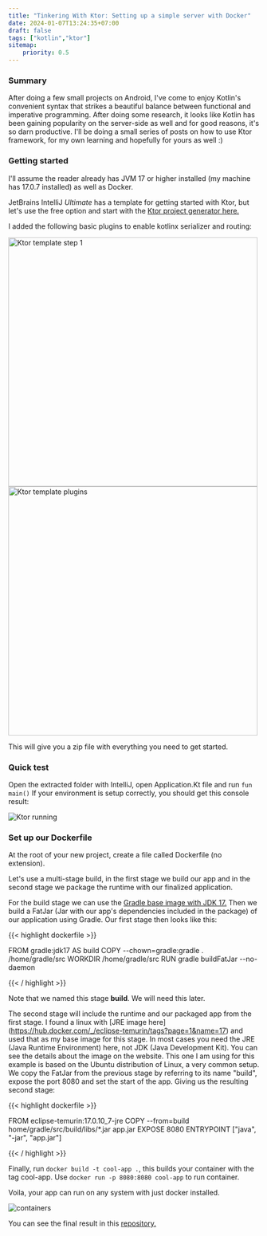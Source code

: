 ```yaml
---
title: "Tinkering With Ktor: Setting up a simple server with Docker"
date: 2024-01-07T13:24:35+07:00
draft: false
tags: ["kotlin","ktor"]
sitemap: 
    priority: 0.5
---
```


### Summary

After doing a few small projects on Android, I've come to enjoy Kotlin's convenient syntax that strikes a beautiful balance between functional and imperative programming. After doing some research, it looks like Kotlin has been gaining popularity on the server-side as well and for good reasons, it's so darn productive. I'll be doing a small series of posts on how to use Ktor framework, for my own learning and hopefully for yours as well :)

### Getting started

I'll assume the reader already has JVM 17 or higher installed (my machine has 17.0.7 installed) as well as Docker.

JetBrains IntelliJ *Ultimate* has a template for getting started with Ktor, but let's use the free option and start with the [Ktor project generator here.](https://start.ktor.io/)

I added the following basic plugins to enable kotlinx serializer and routing:
<p>
<img src="https://eventslooped-images-thumb.s3.ca-central-1.amazonaws.com/resized-s-ktor-template-1.png" alt="Ktor template step 1" height="500px"/>
<img src="https://eventslooped-images-thumb.s3.ca-central-1.amazonaws.com/resized-s-ktor-template-2.png" alt="Ktor template plugins" height="500px"/>
</p>

This will give you a zip file with everything you need to get started.

### Quick test

Open the extracted folder with IntelliJ, open Application.Kt file and run `fun main()`
If your environment is setup correctly, you should get this console result:

<p>
<img src="https://eventslooped-images-thumb.s3.ca-central-1.amazonaws.com/resized-l-ktor-running.png" alt="Ktor running"/>
</p>


### Set up our Dockerfile
At the root of your new project, create a file called Dockerfile (no extension).

Let's use a multi-stage build, in the first stage we build our app and in the second stage we package the runtime with our finalized application.

For the build stage we can use the [Gradle base image with JDK 17.](https://hub.docker.com/_/gradle/tags?page=1&name=17) Then we build a FatJar (Jar with our app's dependencies included in the package) of our application using Gradle. Our first stage then looks like this:

{{< highlight dockerfile >}}

FROM gradle:jdk17 AS build
COPY --chown=gradle:gradle . /home/gradle/src
WORKDIR /home/gradle/src
RUN gradle buildFatJar --no-daemon

{{< / highlight >}}

Note that we named this stage **build**. We will need this later.

The second stage will include the runtime and our packaged app from the first stage. I found a linux with [JRE image here] (https://hub.docker.com/_/eclipse-temurin/tags?page=1&name=17) and used that as my base image for this stage. In most cases you need the JRE (Java Runtime Environment) here, not JDK (Java Development Kit). You can see the details about the image on the website. This one I am using for this example is based on the Ubuntu distribution of Linux, a very common setup.
We copy the FatJar from the previous stage by referring to its name "build", expose the port 8080 and set the start of the app. Giving us the resulting second stage:

{{< highlight dockerfile >}}

FROM eclipse-temurin:17.0.10_7-jre
COPY --from=build home/gradle/src/build/libs/*.jar app.jar
EXPOSE 8080
ENTRYPOINT ["java", "-jar", "app.jar"]

{{< / highlight >}}

Finally, run `docker build -t cool-app .`, this builds your container with the tag cool-app. Use `docker run -p 8080:8080 cool-app` to run container.

Voila, your app can run on any system with just docker installed.

<p>
<img src="https://eventslooped-images-thumb.s3.ca-central-1.amazonaws.com/resized-l-tinkering-containers.jpg" alt="containers">
</p>

You can see the final result in this [repository.](https://github.com/inemtsev/ktor-tinker)